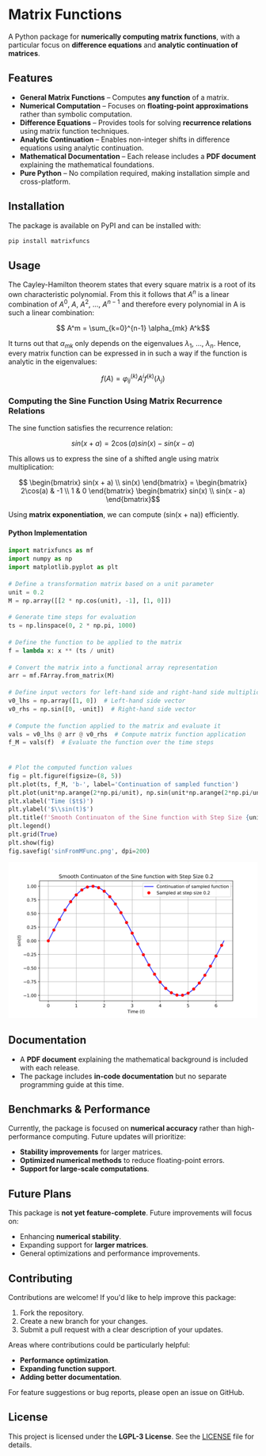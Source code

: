 # Matrix Functions

A Python package for **numerically computing matrix functions**, with a particular focus on **difference equations** and **analytic continuation of matrices**.

## Features

- **General Matrix Functions** – Computes **any function** of a matrix.
- **Numerical Computation** – Focuses on **floating-point approximations** rather than symbolic computation.
- **Difference Equations** – Provides tools for solving **recurrence relations** using matrix function techniques.
- **Analytic Continuation** – Enables non-integer shifts in difference equations using analytic continuation.
- **Mathematical Documentation** – Each release includes a **PDF document** explaining the mathematical foundations.
- **Pure Python** – No compilation required, making installation simple and cross-platform.

## Installation

The package is available on PyPI and can be installed with:

```bash
pip install matrixfuncs
```

###

## Usage

The Cayley-Hamilton theorem states that every square matrix is a root of its own characteristic polynomial. From this it follows that $A^n$ is a linear combination of $A^0,\ A,\ A^2,\ \dots,\ A^{n-1}$ and therefore every polynomial in A is such a linear combination:

```math
  A^m = \sum_{k=0}^{n-1} \alpha_{mk} A^k
```

It turns out that $\alpha_{mk}$ only depends on the eigenvalues $\lambda_1,\ \dots,\ \lambda_n$. Hence, every matrix function can be expressed in in such a way if the function is analytic in the eigenvalues:

```math
  f(A) = \varphi_{ij}^{(k)} A^i f^{(k)}(\lambda_j)
```

### Computing the Sine Function Using Matrix Recurrence Relations

The sine function satisfies the recurrence relation:

```math
  sin(x + a) = 2\cos(a) sin(x) - sin(x - a)
```

This allows us to express the sine of a shifted angle using matrix multiplication:

```math
  \begin{bmatrix} sin(x + a) \\ sin(x) \end{bmatrix} =
  \begin{bmatrix} 2\cos(a) & -1 \\ 1 & 0 \end{bmatrix}
  \begin{bmatrix} sin(x) \\ sin(x - a) \end{bmatrix}
```



Using **matrix exponentiation**, we can compute \(sin(x + na)\) efficiently.

#### Python Implementation

```python
import matrixfuncs as mf
import numpy as np
import matplotlib.pyplot as plt

# Define a transformation matrix based on a unit parameter
unit = 0.2
M = np.array([[2 * np.cos(unit), -1], [1, 0]])

# Generate time steps for evaluation
ts = np.linspace(0, 2 * np.pi, 1000)

# Define the function to be applied to the matrix
f = lambda x: x ** (ts / unit)

# Convert the matrix into a functional array representation
arr = mf.FArray.from_matrix(M)

# Define input vectors for left-hand side and right-hand side multiplications
v0_lhs = np.array([1, 0])  # Left-hand side vector
v0_rhs = np.sin([0, -unit])  # Right-hand side vector

# Compute the function applied to the matrix and evaluate it
vals = v0_lhs @ arr @ v0_rhs  # Compute matrix function application
f_M = vals(f)  # Evaluate the function over the time steps


# Plot the computed function values
fig = plt.figure(figsize=(8, 5))
plt.plot(ts, f_M, 'b-', label='Continuation of sampled function')
plt.plot(unit*np.arange(2*np.pi/unit), np.sin(unit*np.arange(2*np.pi/unit)), 'ro', label=f'Sampled at step size {unit}')
plt.xlabel('Time ($t$)')
plt.ylabel('$\\sin(t)$')
plt.title(f'Smooth Continuaton of the Sine function with Step Size {unit}')
plt.legend()
plt.grid(True)
plt.show(fig)
fig.savefig('sinFromMFunc.png', dpi=200)
```
![Output of plt.show(fig)](https://raw.githubusercontent.com/nextdorf/matrix-functions/main/sinFromMFunc.svg?raw=true)


## Documentation

- A **PDF document** explaining the mathematical background is included with each release.
- The package includes **in-code documentation** but no separate programming guide at this time.

## Benchmarks & Performance

Currently, the package is focused on **numerical accuracy** rather than high-performance computing. Future updates will prioritize:

- **Stability improvements** for larger matrices.
- **Optimized numerical methods** to reduce floating-point errors.
- **Support for large-scale computations**.

## Future Plans

This package is **not yet feature-complete**. Future improvements will focus on:

- Enhancing **numerical stability**.
- Expanding support for **larger matrices**.
- General optimizations and performance improvements.

## Contributing

Contributions are welcome! If you'd like to help improve this package:

1. Fork the repository.
2. Create a new branch for your changes.
3. Submit a pull request with a clear description of your updates.

Areas where contributions could be particularly helpful:

- **Performance optimization**.
- **Expanding function support**.
- **Adding better documentation**.

For feature suggestions or bug reports, please open an issue on GitHub.

## License

This project is licensed under the **LGPL-3 License**. See the [LICENSE](LICENSE) file for details.